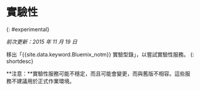 

# 實驗性
{: #experimental}

*前次更新：2015 年 11 月 19 日*

移出「{{site.data.keyword.Bluemix_notm}} 實驗型錄」，以嘗試實驗性服務。
{: shortdesc} 



**注意：**實驗性服務可能不穩定，而且可能會變更，而與舊版不相容。這些服務不建議用於正式作業環境。 

